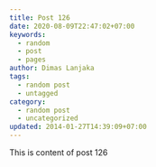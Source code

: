 ```yaml
---
title: Post 126
date: 2020-08-09T22:47:02+07:00
keywords:
  - random
  - post
  - pages
author: Dimas Lanjaka
tags:
  - random post
  - untagged
category:
  - random post
  - uncategorized
updated: 2014-01-27T14:39:09+07:00
---
```

This is content of post 126